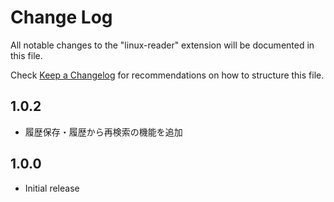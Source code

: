 # Change Log

All notable changes to the "linux-reader" extension will be documented in this file.

Check [Keep a Changelog](http://keepachangelog.com/) for recommendations on how to structure this file.

## 1.0.2

- 履歴保存・履歴から再検索の機能を追加

## 1.0.0

- Initial release